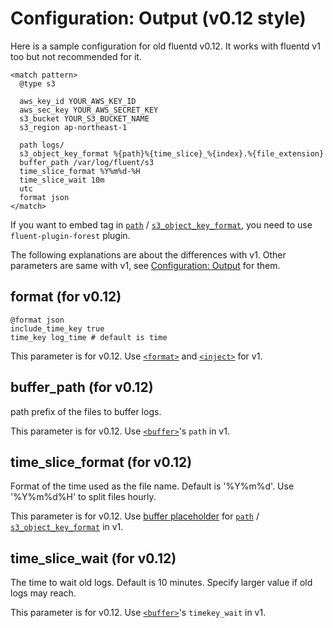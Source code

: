# Configuration: Output (v0.12 style)

Here is a sample configuration for old fluentd v0.12. It works with fluentd v1 too but not recommended for it.

    <match pattern>
      @type s3

      aws_key_id YOUR_AWS_KEY_ID
      aws_sec_key YOUR_AWS_SECRET_KEY
      s3_bucket YOUR_S3_BUCKET_NAME
      s3_region ap-northeast-1

      path logs/
      s3_object_key_format %{path}%{time_slice}_%{index}.%{file_extension}
      buffer_path /var/log/fluent/s3
      time_slice_format %Y%m%d-%H
      time_slice_wait 10m
      utc
      format json
    </match>

If you want to embed tag in [`path`](output.md#path) / [`s3_object_key_format`](output.md#s3_object_key_format), you need to use `fluent-plugin-forest` plugin.

The following explanations are about the differences with v1. Other parameters are same with v1, see [Configuration: Output](output.md) for them.

## format (for v0.12)

    @format json
    include_time_key true
    time_key log_time # default is time

This parameter is for v0.12. Use [`<format>`](https://docs.fluentd.org/configuration/format-section) and [`<inject>`](https://docs.fluentd.org/configuration/inject-section) for v1.

## buffer_path (for v0.12)

path prefix of the files to buffer logs.

This parameter is for v0.12. Use [`<buffer>`](https://docs.fluentd.org/configuration/buffer-section)'s `path` in v1.

## time_slice_format (for v0.12)

Format of the time used as the file name. Default is '%Y%m%d'. Use
'%Y%m%d%H' to split files hourly.

This parameter is for v0.12. Use [buffer placeholder](https://docs.fluentd.org/configuration/buffer-section#placeholders) for [`path`](output.md#path) / [`s3_object_key_format`](output.md#s3_object_key_format) in v1.

## time_slice_wait (for v0.12)

The time to wait old logs. Default is 10 minutes. Specify larger value if
old logs may reach.

This parameter is for v0.12. Use [`<buffer>`](https://docs.fluentd.org/configuration/buffer-section)'s `timekey_wait` in v1.
